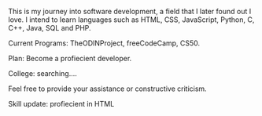 This is my journey into software development, a field that I later found out I love. I intend to learn languages such as HTML, CSS, JavaScript, Python, C, C++, Java, SQL and PHP.

Current Programs: TheODINProject, freeCodeCamp, CS50. 

Plan: Become a profiecient developer.

College: searching....

Feel free to provide your assistance or constructive criticism.

Skill update: profiecient in HTML 